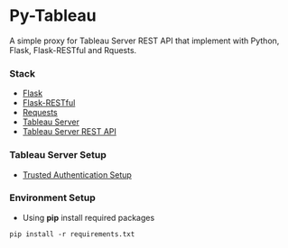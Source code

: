 Py-Tableau
===========

A simple proxy for Tableau Server REST API that implement with Python, Flask, Flask-RESTful and Rquests.


### Stack

* [Flask](http://flask.pocoo.org/)
* [Flask-RESTful](http://flask-restful-cn.readthedocs.io/en/0.3.4/)
* [Requests](http://docs.python-requests.org/en/master/)
* [Tableau Server](http://www.tableau.com/products/server)
* [Tableau Server REST API](https://community.tableau.com/community/developers/rest-api)


### Tableau Server Setup

* [Trusted Authentication Setup](http://onlinehelp.tableau.com/current/server/en-us/help.htm#trusted_auth.htm%3FTocPath%3DAdministrator%2520Guide%7CTrusted%2520Authentication%7C_____0)


### Environment Setup

  * Using **pip** install required packages
  ```
  pip install -r requirements.txt
  ```
